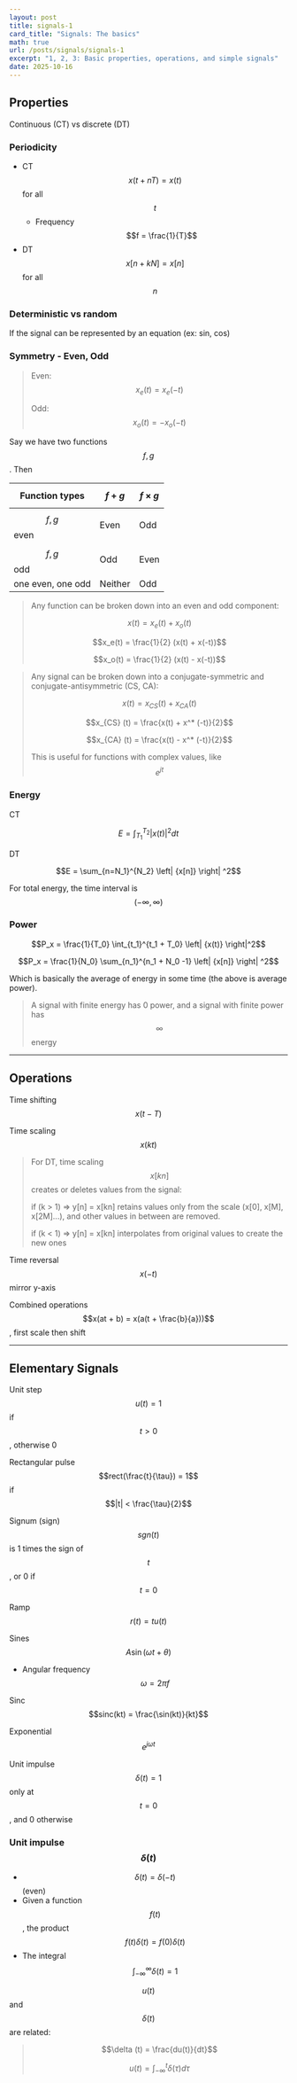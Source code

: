 ```yaml
---
layout: post
title: signals-1
card_title: "Signals: The basics"
math: true
url: /posts/signals/signals-1
excerpt: "1, 2, 3: Basic properties, operations, and simple signals"
date: 2025-10-16
---
```


## Properties

Continuous (CT) vs discrete (DT)

### Periodicity

- CT $$x(t + nT) = x(t)$$ for all $$t$$
  - Frequency $$f = \frac{1}{T}$$
- DT $$x[n + kN] = x[n]$$ for all $$n$$

### Deterministic vs random

If the signal can be represented by an equation (ex: sin, cos)

### Symmetry - Even, Odd

> Even: $$x_e (t) = x_e (-t)$$
>
> Odd: $$x_o (t) = -x_o (-t)$$

Say we have two functions $$f, g$$. Then

| Function types | $$f+g$$ | $$f \times g$$ |
|----------------|---------|----------------|
| $$f, g$$ even      | Even    | Odd  |
| $$f, g$$ odd       | Odd     | Even |
| one even, one odd  | Neither | Odd  |

> Any function can be broken down into an even and odd component:
>
> $$x(t) = x_e (t) + x_o (t)$$
>
> $$x_e(t) = \frac{1}{2} (x(t) + x(-t))$$
>
> $$x_o(t) = \frac{1}{2} (x(t) - x(-t))$$

> Any signal can be broken down into a conjugate-symmetric and conjugate-antisymmetric (CS, CA):
>
> $$x(t) = x_{CS} (t) + x_{CA} (t)$$
>
> $$x_{CS} (t) = \frac{x(t) + x^* (-t)}{2}$$
>
> $$x_{CA} (t) = \frac{x(t) - x^* (-t)}{2}$$
>
> This is useful for functions with complex values, like $$e^{jt}$$

### Energy

CT

$$E = \int_{T_1}^{T_2} \left| {x(t)} \right|^2 dt$$

DT

$$E = \sum_{n=N_1}^{N_2} \left| {x[n]} \right| ^2$$

For total energy, the time interval is $$(-\infty, \infty)$$

### Power

$$P_x = \frac{1}{T_0} \int_{t_1}^{t_1 + T_0} \left| {x(t)} \right|^2$$

$$P_x = \frac{1}{N_0} \sum_{n_1}^{n_1 + N_0 -1} \left| {x[n]} \right| ^2$$

Which is basically the average of energy in some time (the above is average power).

> A signal with finite energy has 0 power, and a signal with finite power has $$\infty$$ energy

***

## Operations

Time shifting $$x(t-T)$$

Time scaling $$x(kt)$$

> For DT, time scaling $$x[kn]$$ creates or deletes values from the signal:
>
> if (k > 1) => y[n] = x[kn] retains values only from the scale (x[0], x[M], x[2M]...), and other values in between are removed.
>
> if (k < 1) => y[n] = x[kn] interpolates from original values to create the new ones

Time reversal $$x(-t)$$ mirror y-axis

Combined operations $$x(at + b) = x(a(t + \frac{b}{a}))$$, first scale then shift

***

## Elementary Signals

Unit step $$u(t) = 1$$ if $$t > 0$$, otherwise 0

Rectangular pulse $$rect(\frac{t}{\tau}) = 1$$
if $$|t| < \frac{\tau}{2}$$

Signum (sign) $$sgn(t)$$ is 1 times the sign of $$t$$, or 0 if $$t = 0$$

Ramp $$r(t) = tu(t)$$

Sines $$A\sin(\omega t + \theta)$$
- Angular frequency $$\omega = 2\pi f$$

Sinc $$sinc(kt) = \frac{\sin(kt)}{kt}$$

Exponential $$e^{j\omega t}$$

Unit impulse $$\delta (t) = 1$$ only at $$t=0$$, and 0 otherwise

### Unit impulse $$\delta (t)$$

- $$\delta (t) = \delta (-t)$$ (even)
- Given a function $$f(t)$$, the product $$f(t) \delta(t) = f(0) \delta(t)$$
- The integral $$\int_{-\infty}^{\infty}\delta (t) = 1$$

$$u(t)$$ and $$\delta (t)$$ are related:

> $$\delta (t) = \frac{du(t)}{dt}$$
>
> $$u(t) = \int_{-\infty}^{t}\delta(\tau)d\tau$$